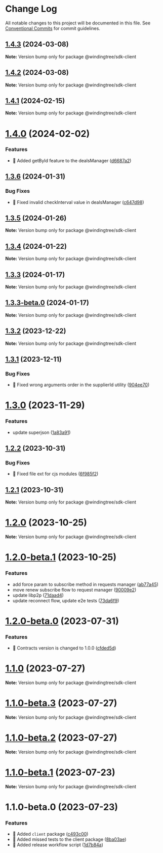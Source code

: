 # Change Log

All notable changes to this project will be documented in this file.
See [Conventional Commits](https://conventionalcommits.org) for commit guidelines.

## [1.4.3](https://github.com/windingtree/sdk/compare/@windingtree/sdk-client@1.4.2...@windingtree/sdk-client@1.4.3) (2024-03-08)

**Note:** Version bump only for package @windingtree/sdk-client

## [1.4.2](https://github.com/windingtree/sdk/compare/@windingtree/sdk-client@1.4.1...@windingtree/sdk-client@1.4.2) (2024-03-08)

**Note:** Version bump only for package @windingtree/sdk-client

## [1.4.1](https://github.com/windingtree/sdk/compare/@windingtree/sdk-client@1.4.0...@windingtree/sdk-client@1.4.1) (2024-02-15)

**Note:** Version bump only for package @windingtree/sdk-client

# [1.4.0](https://github.com/windingtree/sdk/compare/@windingtree/sdk-client@1.3.6...@windingtree/sdk-client@1.4.0) (2024-02-02)

### Features

- 🎸 Added getById feature to the dealsManager ([d6687a2](https://github.com/windingtree/sdk/commit/d6687a2723811e6aadcb38653523180d5156800f))

## [1.3.6](https://github.com/windingtree/sdk/compare/@windingtree/sdk-client@1.3.5...@windingtree/sdk-client@1.3.6) (2024-01-31)

### Bug Fixes

- 🐛 Fixed invalid checkInterval value in dealsManager ([c647d98](https://github.com/windingtree/sdk/commit/c647d9850bfd949f4a21b802bce2d76637e0bbe7))

## [1.3.5](https://github.com/windingtree/sdk/compare/@windingtree/sdk-client@1.3.4...@windingtree/sdk-client@1.3.5) (2024-01-26)

**Note:** Version bump only for package @windingtree/sdk-client

## [1.3.4](https://github.com/windingtree/sdk/compare/@windingtree/sdk-client@1.3.3...@windingtree/sdk-client@1.3.4) (2024-01-22)

**Note:** Version bump only for package @windingtree/sdk-client

## [1.3.3](https://github.com/windingtree/sdk/compare/@windingtree/sdk-client@1.3.3-beta.0...@windingtree/sdk-client@1.3.3) (2024-01-17)

**Note:** Version bump only for package @windingtree/sdk-client

## [1.3.3-beta.0](https://github.com/windingtree/sdk/compare/@windingtree/sdk-client@1.3.2...@windingtree/sdk-client@1.3.3-beta.0) (2024-01-17)

**Note:** Version bump only for package @windingtree/sdk-client

## [1.3.2](https://github.com/windingtree/sdk/compare/@windingtree/sdk-client@1.3.1...@windingtree/sdk-client@1.3.2) (2023-12-22)

**Note:** Version bump only for package @windingtree/sdk-client

## [1.3.1](https://github.com/windingtree/sdk/compare/@windingtree/sdk-client@1.3.0...@windingtree/sdk-client@1.3.1) (2023-12-11)

### Bug Fixes

- 🐛 Fixed wrong arguments order in the supplierId utility ([904ee70](https://github.com/windingtree/sdk/commit/904ee70f7e906b68ae01f86de7d08d956fbf7688))

# [1.3.0](https://github.com/windingtree/sdk/compare/@windingtree/sdk-client@1.2.2...@windingtree/sdk-client@1.3.0) (2023-11-29)

### Features

- update superjson ([1a83a91](https://github.com/windingtree/sdk/commit/1a83a91e8467c6cddbb15c67d08cbe30fb6d9633))

## [1.2.2](https://github.com/windingtree/sdk/compare/@windingtree/sdk-client@1.2.1...@windingtree/sdk-client@1.2.2) (2023-10-31)

### Bug Fixes

- 🐛 Fixed file ext for cjs modules ([6f985f2](https://github.com/windingtree/sdk/commit/6f985f2a6b076abdf145176d5036fe89267f2c5a))

## [1.2.1](https://github.com/windingtree/sdk/compare/@windingtree/sdk-client@1.2.0...@windingtree/sdk-client@1.2.1) (2023-10-31)

**Note:** Version bump only for package @windingtree/sdk-client

# [1.2.0](https://github.com/windingtree/sdk/compare/@windingtree/sdk-client@1.2.0-beta.1...@windingtree/sdk-client@1.2.0) (2023-10-25)

**Note:** Version bump only for package @windingtree/sdk-client

# [1.2.0-beta.1](https://github.com/windingtree/sdk/compare/@windingtree/sdk-client@1.2.0-beta.0...@windingtree/sdk-client@1.2.0-beta.1) (2023-10-25)

### Features

- add force param to subscribe method in requests manager ([ab77a45](https://github.com/windingtree/sdk/commit/ab77a45712c9dd7ce98ff4fccdea56cf1682137d))
- move renew subscribe flow to request manager ([90009e2](https://github.com/windingtree/sdk/commit/90009e2c20ef8b9a472cb3d5978b844280e928fc))
- update libp2p ([71daad4](https://github.com/windingtree/sdk/commit/71daad41838ae6b2833c76aa36b5b2071a041e92))
- update reconnect flow, update e2e tests ([73da6f9](https://github.com/windingtree/sdk/commit/73da6f97656592b03851c95f45bcb955937e2a8d))

# [1.2.0-beta.0](https://github.com/windingtree/sdk/compare/@windingtree/sdk-client@1.1.0...@windingtree/sdk-client@1.2.0-beta.0) (2023-07-31)

### Features

- 🎸 Contracts version is changed to 1.0.0 ([cfded5d](https://github.com/windingtree/sdk/commit/cfded5d7ade0058f62db2284474d169edf3dc273))

# [1.1.0](https://github.com/windingtree/sdk/compare/@windingtree/sdk-client@1.1.0-beta.3...@windingtree/sdk-client@1.1.0) (2023-07-27)

**Note:** Version bump only for package @windingtree/sdk-client

# [1.1.0-beta.3](https://github.com/windingtree/sdk/compare/@windingtree/sdk-client@1.1.0-beta.2...@windingtree/sdk-client@1.1.0-beta.3) (2023-07-27)

**Note:** Version bump only for package @windingtree/sdk-client

# [1.1.0-beta.2](https://github.com/windingtree/sdk/compare/@windingtree/sdk-client@1.1.0-beta.1...@windingtree/sdk-client@1.1.0-beta.2) (2023-07-27)

**Note:** Version bump only for package @windingtree/sdk-client

# [1.1.0-beta.1](https://github.com/windingtree/sdk/compare/@windingtree/sdk-client@1.1.0-beta.0...@windingtree/sdk-client@1.1.0-beta.1) (2023-07-23)

**Note:** Version bump only for package @windingtree/sdk-client

# 1.1.0-beta.0 (2023-07-23)

### Features

- 🎸 Added `client` package ([c493c00](https://github.com/windingtree/sdk/commit/c493c0068ebb4bdeb7c12da452113d889b988163))
- 🎸 Added missed tests to the client package ([8ba03ae](https://github.com/windingtree/sdk/commit/8ba03aefe2bb761092b21278a288cebf3d49b687))
- 🎸 Added release workflow script ([1d7b84a](https://github.com/windingtree/sdk/commit/1d7b84a3623848c449522c0bb2af2c5f114c8a0a))
